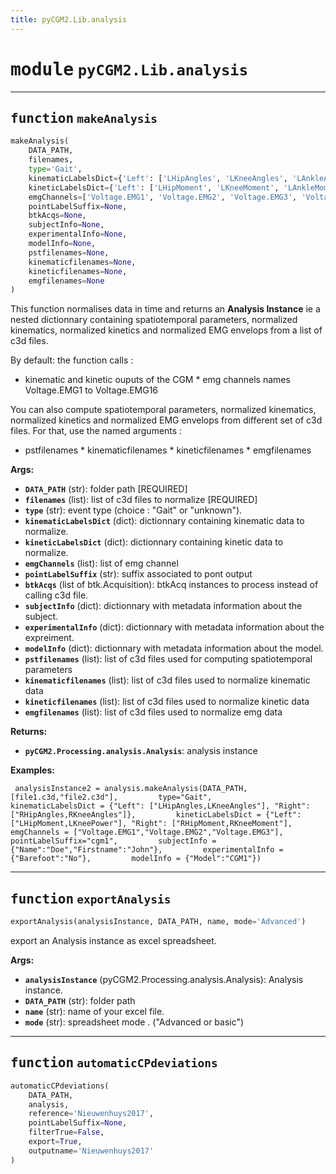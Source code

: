 ```yaml
---
title: pyCGM2.Lib.analysis
---
```


# <kbd>module</kbd> `pyCGM2.Lib.analysis`





---

## <kbd>function</kbd> `makeAnalysis`

```python
makeAnalysis(
    DATA_PATH,
    filenames,
    type='Gait',
    kinematicLabelsDict={'Left': ['LHipAngles', 'LKneeAngles', 'LAnkleAngles', 'LFootProgressAngles', 'LPelvisAngles', 'LForeFootAngles', 'LThoraxAngles', 'LSpineAngles', 'LNeckAngles', 'LHeadAngles', 'LShoulderAngles', 'LElbowAngles', 'LWristAngles'], 'Right': ['RHipAngles', 'RKneeAngles', 'RAnkleAngles', 'RFootProgressAngles', 'RPelvisAngles', 'RForeFootAngles', 'RThoraxAngles', 'RSpineAngles', 'RNeckAngles', 'RHeadAngles', 'RShoulderAngles', 'RElbowAngles', 'RWristAngles']},
    kineticLabelsDict={'Left': ['LHipMoment', 'LKneeMoment', 'LAnkleMoment', 'LHipPower', 'LKneePower', 'LAnklePower'], 'Right': ['RHipMoment', 'RKneeMoment', 'RAnkleMoment', 'RHipPower', 'RKneePower', 'RAnklePower']},
    emgChannels=['Voltage.EMG1', 'Voltage.EMG2', 'Voltage.EMG3', 'Voltage.EMG4', 'Voltage.EMG5', 'Voltage.EMG6', 'Voltage.EMG7', 'Voltage.EMG8', 'Voltage.EMG9', 'Voltage.EMG10', 'Voltage.EMG11', 'Voltage.EMG12', 'Voltage.EMG13', 'Voltage.EMG14', 'Voltage.EMG15', 'Voltage.EMG16'],
    pointLabelSuffix=None,
    btkAcqs=None,
    subjectInfo=None,
    experimentalInfo=None,
    modelInfo=None,
    pstfilenames=None,
    kinematicfilenames=None,
    kineticfilenames=None,
    emgfilenames=None
)
```

This function normalises data in time and returns an **Analysis Instance** ie a nested dictionnary  containing  spatiotemporal parameters, normalized kinematics, normalized kinetics and normalized EMG envelops from a list of c3d files. 

 By default: the function calls : 

 * kinematic and kinetic ouputs of the CGM  * emg channels names Voltage.EMG1 to Voltage.EMG16 

 You can also compute spatiotemporal parameters, normalized kinematics, normalized kinetics and normalized EMG envelops  from different set of c3d files. For that, use the named arguments : 

 * pstfilenames  * kinematicfilenames  * kineticfilenames  * emgfilenames 







**Args:**
 
 - <b>`DATA_PATH`</b> (str):  folder path [REQUIRED] 
 - <b>`filenames`</b> (list):  list of c3d files to normalize [REQUIRED] 
 - <b>`type`</b> (str):  event type (choice : "Gait" or "unknown"). 
 - <b>`kinematicLabelsDict`</b> (dict):  dictionnary containing kinematic data to normalize. 
 - <b>`kineticLabelsDict`</b> (dict):  dictionnary containing kinetic data to normalize. 
 - <b>`emgChannels`</b> (list):  list of emg channel 
 - <b>`pointLabelSuffix`</b> (str):  suffix associated to pont output 
 - <b>`btkAcqs`</b> (list of btk.Acquisition):  btkAcq instances to process instead of calling c3d file. 
 - <b>`subjectInfo`</b> (dict):  dictionnary with metadata information about the subject. 
 - <b>`experimentalInfo`</b> (dict):  dictionnary with metadata information about the expreiment. 
 - <b>`modelInfo`</b> (dict):  dictionnary with metadata information about the model. 
 - <b>`pstfilenames`</b> (list):  list of c3d files used for computing spatiotemporal parameters 
 - <b>`kinematicfilenames`</b> (list):  list of c3d files used to normalize kinematic data 
 - <b>`kineticfilenames`</b> (list):  list of c3d files used to normalize kinetic data 
 - <b>`emgfilenames`</b> (list):  list of c3d files used to normalize emg data 



**Returns:**
 
 - <b>`pyCGM2.Processing.analysis.Analysis`</b>:  analysis instance 





**Examples:**
 

``` analysisInstance2 = analysis.makeAnalysis(DATA_PATH,         [file1.c3d,"file2.c3d"],         type="Gait",         kinematicLabelsDict = {"Left": ["LHipAngles,LKneeAngles"], "Right": ["RHipAngles,RKneeAngles"]},         kineticLabelsDict = {"Left": ["LHipMoment,LKneePower"], "Right": ["RHipMoment,RKneeMoment"],         emgChannels = ["Voltage.EMG1","Voltage.EMG2","Voltage.EMG3"],         pointLabelSuffix="cgm1",         subjectInfo = {"Name":"Doe","Firstname":"John"},         experimentalInfo = {"Barefoot":"No"},         modelInfo = {"Model":"CGM1"})```



---

## <kbd>function</kbd> `exportAnalysis`

```python
exportAnalysis(analysisInstance, DATA_PATH, name, mode='Advanced')
```

export an Analysis instance as excel spreadsheet. 



**Args:**
 
 - <b>`analysisInstance`</b> (pyCGM2.Processing.analysis.Analysis):  Analysis instance. 
 - <b>`DATA_PATH`</b> (str): folder path 
 - <b>`name`</b> (str):  name of your excel file. 
 - <b>`mode`</b> (str):  spreadsheet mode . ("Advanced or basic") 


---

## <kbd>function</kbd> `automaticCPdeviations`

```python
automaticCPdeviations(
    DATA_PATH,
    analysis,
    reference='Nieuwenhuys2017',
    pointLabelSuffix=None,
    filterTrue=False,
    export=True,
    outputname='Nieuwenhuys2017'
)
```







